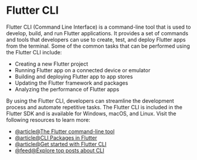 # Flutter CLI

Flutter CLI (Command Line Interface) is a command-line tool that is used to develop, build, and run Flutter applications. It provides a set of commands and tools that developers can use to create, test, and deploy Flutter apps from the terminal. Some of the common tasks that can be performed using the Flutter CLI include:

- Creating a new Flutter project
- Running Flutter app on a connected device or emulator
- Building and deploying Flutter app to app stores
- Updating the Flutter framework and packages
- Analyzing the performance of Flutter apps

By using the Flutter CLI, developers can streamline the development process and automate repetitive tasks. The Flutter CLI is included in the Flutter SDK and is available for Windows, macOS, and Linux.
Visit the following resources to learn more:

- [@article@The Flutter command-line tool](https://docs.flutter.dev/reference/flutter-cli)
- [@article@CLI Packages in Flutter](https://dart.dev/server/libraries#command-line-packages)
- [@article@Get started with Flutter CLI](https://dart.dev/tutorials/server/get-started)
- [@feed@Explore top posts about CLI](https://app.daily.dev/tags/cli?ref=roadmapsh)
